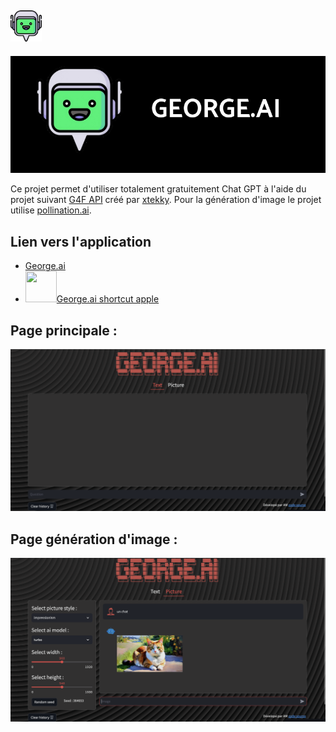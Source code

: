 ## <img src="Icon/Logo.png" data-canonical-src="Icon/Logo.png" width="50" height="50"/>
![Logo](Icon/George.AI.jpg)

 
Ce projet permet d'utiliser totalement gratuitement Chat GPT à l'aide du projet suivant [G4F API](https://github.com/xtekky/gpt4free) créé par [xtekky](https://github.com/xtekky).
Pour la génération d'image le projet utilise [pollination.ai](https://pollinations.ai/).

## Lien vers l'application

- [George.ai](https://george-ai.streamlit.app/)
- <img src="https://help.apple.com/assets/645D5D228BE0233D28263F4B/645D5D258BE0233D28263F5A/fr_FR/d230a25cb974f8908871af04caad89a1.png" data-canonical-src="https://www.icloud.com/shortcuts/95a2d49a6d5848959f7253bf89ca1a53" width="50" height="50"/>[George.ai shortcut apple](https://www.icloud.com/shortcuts/95a2d49a6d5848959f7253bf89ca1a53)
## Page principale :
<img src="Icon/Page_exemple.png" data-canonical-src="Icon/Page_exemple.png"/>

## Page génération d'image :
<img src="Icon/Page_exemple_img.png" data-canonical-src="Icon/Page_exemple_img.png"/>
